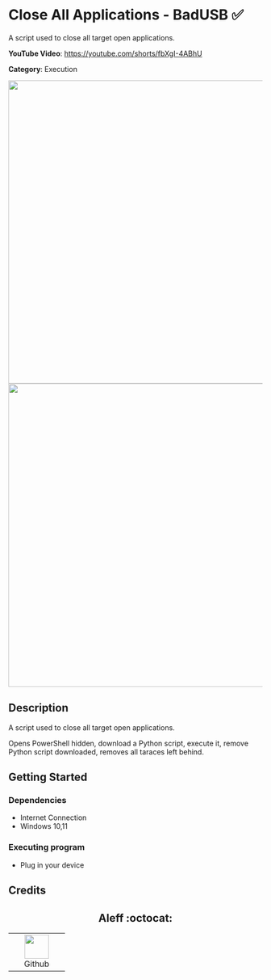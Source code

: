 # Close All Applications - BadUSB ✅

A script used to close all target open applications.

**YouTube Video**: https://youtube.com/shorts/fbXgI-4ABhU

**Category**: Execution

<div align=center>

<img src="https://raw.githubusercontent.com/Zenin0/Glitter_Scripts/main/main/img/logo-repository-2_0.gif?token=GHSAT0AAAAAACJCV62UACYVZAHZREEX64GEZJVSP5Q" width="600" /><br>
<img src="https://raw.githubusercontent.com/Zenin0/Glitter_Scripts/main/main/img/DISCLAIMER.png?token=GHSAT0AAAAAACJCV62VALXFXVMURW4QNGGOZJVRPVQ" width="600" />

</div>

## Description

A script used to close all target open applications.

Opens PowerShell hidden, download a Python script, execute it, remove Python script downloaded, removes all taraces left behind.

## Getting Started

### Dependencies

* Internet Connection
* Windows 10,11

### Executing program

* Plug in your device


## Credits

<h2 align="center"> Aleff :octocat: </h2>
<div align=center>
<table>
  <tr>
    <td align="center" width="96">
      <a href="https://github.com/aleff-github">
        <img src=https://github.com/aleff-github/aleff-github/blob/main/img/github.png?raw=true width="48" height="48" />
      </a>
      <br>Github
    </td>
  </tr>
</table>
</div>
